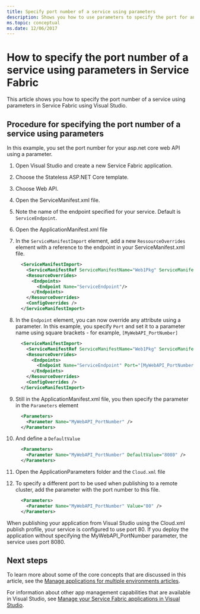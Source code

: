 ```yaml
---
title: Specify port number of a service using parameters
description: Shows you how to use parameters to specify the port for an application in Service Fabric
ms.topic: conceptual
ms.date: 12/06/2017
---
```

# How to specify the port number of a service using parameters in Service Fabric

This article shows you how to specify the port number of a service using parameters in Service Fabric using Visual Studio.

## Procedure for specifying the port number of a service using parameters

In this example, you set the port number for your asp.net core web API using a parameter.

1. Open Visual Studio and create a new Service Fabric application.
1. Choose the Stateless ASP.NET Core template.
1. Choose Web API.
1. Open the ServiceManifest.xml file.
1. Note the name of the endpoint specified for your service. Default is `ServiceEndpoint`.
1. Open the ApplicationManifest.xml file
1. In the `ServiceManifestImport` element, add a new `RessourceOverrides` element with a reference to the endpoint in your ServiceManifest.xml file.

    ```xml
      <ServiceManifestImport>
        <ServiceManifestRef ServiceManifestName="Web1Pkg" ServiceManifestVersion="1.0.0" />
        <ResourceOverrides>
          <Endpoints>
            <Endpoint Name="ServiceEndpoint"/>
          </Endpoints>
        </ResourceOverrides>
        <ConfigOverrides />
      </ServiceManifestImport>
    ```

1. In the `Endpoint` element, you can now override any attribute using a parameter. In this example, you specify `Port` and set it to a parameter name using square brackets - for example, `[MyWebAPI_PortNumber]`

    ```xml
      <ServiceManifestImport>
        <ServiceManifestRef ServiceManifestName="Web1Pkg" ServiceManifestVersion="1.0.0" />
        <ResourceOverrides>
          <Endpoints>
            <Endpoint Name="ServiceEndpoint" Port="[MyWebAPI_PortNumber]"/>
          </Endpoints>
        </ResourceOverrides>
        <ConfigOverrides />
      </ServiceManifestImport>
    ```

1. Still in the ApplicationManifest.xml file, you then specify the parameter in the `Parameters` element

    ```xml
      <Parameters>
        <Parameter Name="MyWebAPI_PortNumber" />
      </Parameters>
    ```

1. And define a `DefaultValue`

    ```xml
      <Parameters>
        <Parameter Name="MyWebAPI_PortNumber" DefaultValue="8080" />
      </Parameters>
    ```

1. Open the ApplicationParameters folder and the `Cloud.xml` file
1. To specify a different port to be used when publishing to a remote cluster, add the parameter with the port number to this file.

    ```xml
      <Parameters>
        <Parameter Name="MyWebAPI_PortNumber" Value="80" />
      </Parameters>
    ```

When publishing your application from Visual Studio using the Cloud.xml publish profile, your service is configured to use port 80. If you deploy the application without specifying the MyWebAPI_PortNumber parameter, the service uses port 8080.

## Next steps
To learn more about some of the core concepts that are discussed in this article, see the [Manage applications for multiple environments articles](service-fabric-manage-multiple-environment-app-configuration.md).

For information about other app management capabilities that are available in Visual Studio, see [Manage your Service Fabric applications in Visual Studio](service-fabric-manage-application-in-visual-studio.md).
